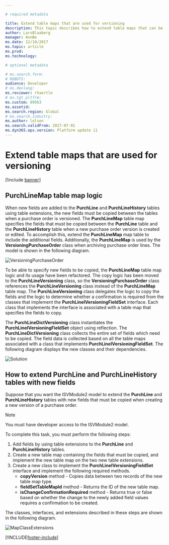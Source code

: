```yaml
---

# required metadata

title: Extend table maps that are used for versioning
description: This topic describes how to extend table maps that can be used for versioning.
author: LarsBlaaberg
manager: AnnBe
ms.date: 12/10/2017
ms.topic: article
ms.prod: 
ms.technology: 

# optional metadata

# ms.search.form: 
# ROBOTS: 
audience: Developer
# ms.devlang: 
ms.reviewer: rhaertle
# ms.tgt_pltfrm: 
ms.custom: 89563
ms.assetid: 
ms.search.region: Global
# ms.search.industry: 
ms.author: lolsen
ms.search.validFrom: 2017-07-01
ms.dyn365.ops.version: Platform update 11
---
```


# Extend table maps that are used for versioning

[!include [banner](../includes/banner.md)]

## PurchLineMap table map logic

When new fields are added to the **PurchLine** and **PurchLineHistory** tables using table extensions, the new fields must be copied between the tables when a purchase order is versioned. The **PurchLineMap** table map specifies the fields that must be copied between the **PurchLine** table and the **PurchLineHistory** table when a new purchase order version is created or edited. To accomplish this, extend the **PurchLineMap** map table to include the additional fields. Additionally, the **PurchLineMap** is used by the **VersioningPurchaseOrder** class when archiving purchase order lines. The model is shown in the following diagram.

![VersioningPurchaseOrder](media/MapsWithVersioning1.png)

To be able to specify new fields to be copied, the **PurchLineMap** table map logic and its usage have been refactored. The copy logic has been moved to the **PurchLineVersioning** class, so the **VersioningPurchaseOrder** class references the **PurchLineVersioning** class instead of the **PurchLineMap** table map. The **PurchLineVersioning** class delegates the logic to copy the fields and the logic to determine whether a confirmation is required from the classes that implement the **PurchLineIVersioningFieldSet** interface. Each class that implements the interface is associated with a table map that specifies the fields to copy.

The **PurchLineDictVersioning** class instantiates the **PurchLineIVersioningFieldSet** object using reflection. The **PurchLineDictVersioning** class collects the entire set of fields which need to be copied. The field data is collected based on all the table maps associated with a class that implements **PurchLineIVersioningFieldSet**. The following diagram displays the new classes and their dependencies.

![Solution](media/MapsWithVersioning2.png)

## How to extend PurchLine and PurchLineHistory tables with new fields

Suppose that you want the ISVModule2 model to extend the **PurchLine** and **PurchLineHistory** tables with new fields that must be copied when creating a new version of a purchase order. 

> [!NOTE] 
> You must have developer access to the ISVModule2 model. 

To complete this task, you must perform the following steps:
1. Add fields by using table extensions to the **PurchLine** and **PurchLineHistory** tables.
2. Create a new table map containing the fields that must be copied, and implement the new table map on the two new table extensions.
3. Create a new class to implement the **PurchLineIVersioningFieldSet** interface and implement the following required methods.
    - **copyVersion** method - Copies data between two records of the new table map type.
    - **fieldSetTableMapId** method - Returns the ID of the new table map.
    - **isChangeConfirmationRequired** method - Returns true or false based on whether the change to the newly added field values requires a confirmation to be created.

The classes, interfaces, and extensions described in these steps are shown in the following diagram.

![MapClassExtensions](media/TableMaps.png)



[!INCLUDE[footer-include](../../../includes/footer-banner.md)]